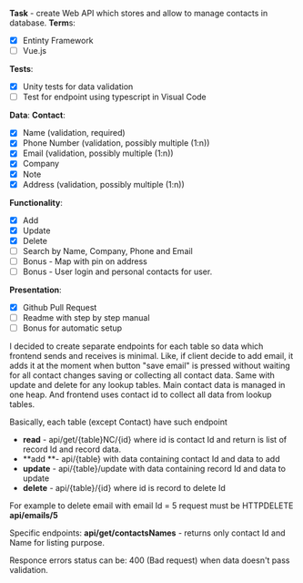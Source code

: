 ﻿
**Task** - create Web API which stores and allow to manage contacts in database. 
**Term**s:
- [x] Entinty Framework
- [ ] Vue.js

**Tests**:
- [x] Unity tests for data validation
- [ ] Test for endpoint using typescript in Visual Code

**Data**:
**Contact**:
- [x] Name (validation, required)
- [x] Phone Number (validation, possibly multiple (1:n))
- [x] Email (validation, possibly multiple (1:n))
- [x] Company
- [x] Note
- [x] Address (validation, possibly multiple (1:n))

**Functionality**:
- [x] Add 
- [x] Update
- [x] Delete
- [ ] Search by Name, Company, Phone and Email
- [ ] Bonus - Map with pin on address
- [ ] Bonus - User login and personal contacts for user.

**Presentation**:
- [x] Github Pull Request
- [ ] Readme with step by step manual
- [ ] Bonus for automatic setup

I decided to create separate endpoints for each table so data which frontend sends and receives is minimal. Like, if client decide to add email, it adds it at the moment when button "save email" is pressed without waiting for all contact changes saving or collecting all contact data. Same with update and delete for any lookup tables. Main contact data is managed in one heap. And frontend uses contact id to collect all data from lookup tables.

Basically, each table (except Contact) have such endpoint 
- **read** - api/get/{table}NC/{id} where id is contact Id and return is list of record Id and record data.
- **add **- api/{table} with data containing contact Id and data to add
- **update** - api/{table}/update with data containing record Id and data to update
- **delete** - api/{table}/{id} where id is record to delete Id

For example to delete email with email Id = 5 request must be HTTPDELETE **api/emails/5**

Specific endpoints:
**api/get/contactsNames** - returns only contact Id and Name for listing purpose.

Responce errors status can be:
400 (Bad request) when data doesn't pass validation. 